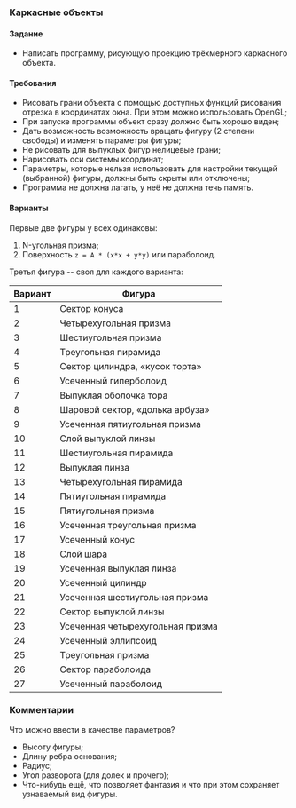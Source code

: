 ### Каркасные объекты
#### Задание
* Написать программу, рисующую проекцию трёхмерного каркасного объекта.

#### Требования
* Рисовать грани объекта с помощью доступных функций рисования отрезка в координатах окна. При этом можно использовать OpenGL;
* При запуске программы объект сразу должно быть хорошо виден;
* Дать возможность возможность вращать фигуру (2 степени свободы) и изменять параметры фигуры;
* Не рисовать для выпуклых фигур нелицевые грани;
* Нарисовать оси системы координат;
* Параметры, которые нельзя использовать для настройки текущей (выбранной) фигуры, должны быть скрыты или отключены;
* Программа не должна лагать, у неё не должна течь память.

#### Варианты
Первые две фигуры у всех одинаковы:

1. N-угольная призма;
2. Поверхность `z = A * (x*x + y*y)` или параболоид.

Третья фигура -- своя для каждого варианта:

|Вариант|Фигура                          |
|-------|--------------------------------|
|1      |Сектор конуса                   |
|2      |Четырехугольная призма          |
|3      |Шестиугольная призма            |
|4      |Треугольная пирамида            |
|5      |Сектор цилиндра, «кусок торта»  |
|6      |Усеченный гиперболоид           |
|7      |Выпуклая оболочка тора          |
|8      |Шаровой сектор, «долька арбуза» |
|9      |Усеченная пятиугольная призма   |
|10     |Слой выпуклой линзы             |
|11     |Шестиугольная пирамида          |
|12     |Выпуклая линза                  |
|13     |Четырехугольная пирамида        |
|14     |Пятиугольная пирамида           |
|15     |Пятиугольная призма             |
|16     |Усеченная треугольная призма    |
|17     |Усеченный конус                 |
|18     |Слой шара                       |
|19     |Усеченная выпуклая линза        |
|20     |Усеченный цилиндр               |
|21     |Усеченная шестиугольная призма  |
|22     |Сектор выпуклой линзы           |
|23     |Усеченная четырехугольная призма|
|24     |Усеченный эллипсоид             |
|25     |Треугольная призма              |
|26     |Сектор параболоида              |
|27     |Усеченный параболоид            |

### Комментарии
Что можно ввести в качестве параметров?

* Высоту фигуры;
* Длину ребра основания;
* Радиус;
* Угол разворота (для долек и прочего);
* Что-нибудь ещё, что позволяет фантазия и что при этом сохраняет узнаваемый вид фигуры.
